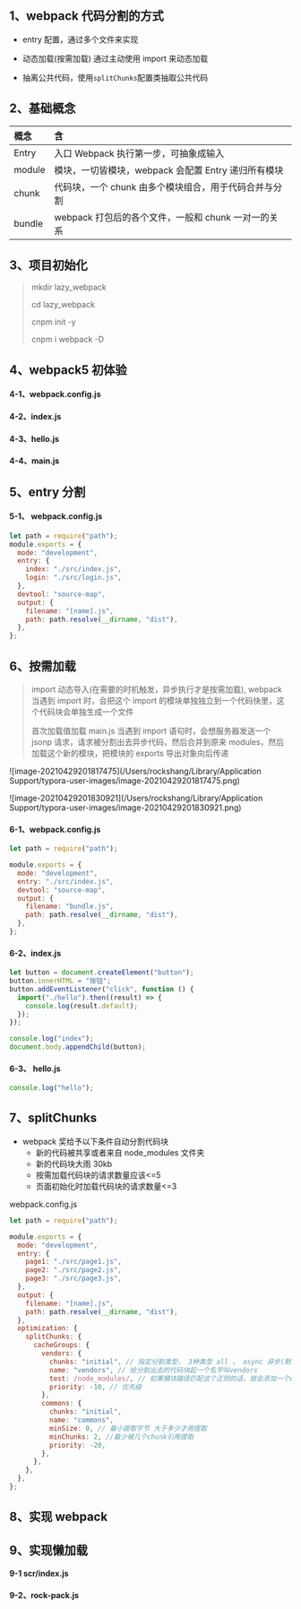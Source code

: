 ## 1、webpack 代码分割的方式

- entry 配置，通过多个文件来实现
- 动态加载(按需加载) 通过主动使用 import 来动态加载

- 抽离公共代码，使用`splitChunks`配置类抽取公共代码

## 2、基础概念

| 概念   | 含                                                    |
| :----- | :---------------------------------------------------- |
| Entry  | 入口 Webpack 执行第一步，可抽象成输入                 |
| module | 模块，一切皆模块，webpack 会配置 Entry 递归所有模块   |
| chunk  | 代码块，一个 chunk 由多个模块组合，用于代码合并与分割 |
| bundle | webpack 打包后的各个文件，一般和 chunk 一对一的关系   |

## 3、项目初始化

> mkdir lazy_webpack
>
> cd lazy_webpack
>
> cnpm init -y
>
> cnpm i webpack -D

## 4、webpack5 初体验

#### 4-1、webpack.config.js

#### 4-2、index.js

#### 4-3、hello.js

#### 4-4、main.js

## 5、entry 分割

#### 5-1、 webpack.config.js

```js
let path = require("path");
module.exports = {
  mode: "development",
  entry: {
    index: "./src/index.js",
    login: "./src/login.js",
  },
  devtool: "source-map",
  output: {
    filename: "[name].js",
    path: path.resolve(__dirname, "dist"),
  },
};
```

## 6、按需加载

> import 动态导入(在需要的时机触发，异步执行才是按需加载), webpack 当遇到 import 时，会把这个 import 的模块单独独立到一个代码快里，这个代码块会单独生成一个文件
>
> 首次加载值加载 main.js 当遇到 import 语句时，会想服务器发送一个 jsonp 请求，请求被分割出去异步代码，然后合并到原来 modules，然后加载这个新的模块，把模块的 exports 导出对象向后传递

![image-20210429201817475](/Users/rockshang/Library/Application Support/typora-user-images/image-20210429201817475.png)

![image-20210429201830921](/Users/rockshang/Library/Application Support/typora-user-images/image-20210429201830921.png)

#### 6-1、webpack.config.js

```js
let path = require("path");

module.exports = {
  mode: "development",
  entry: "./src/index.js",
  devtool: "source-map",
  output: {
    filename: "bundle.js",
    path: path.resolve(__dirname, "dist"),
  },
};
```

#### 6-2、index.js

```js
let button = document.createElement("button");
button.innerHTML = "按钮";
button.addEventListener("click", function () {
  import("./hello").then((result) => {
    console.log(result.default);
  });
});

console.log("index");
document.body.appendChild(button);
```

#### 6-3、 hello.js

```js
console.log("hello");
```

## 7、splitChunks

- webpack 奖给予以下条件自动分割代码块
  - 新的代码被共享或者来自 node_modules 文件夹
  - 新的代码块大雨 30kb
  - 按需加载代码块的请求数量应该<=5
  - 页面初始化时加载代码块的请求数量<=3

webpack.config.js

```js
let path = require("path");

module.exports = {
  mode: "development",
  entry: {
    page1: "./src/page1.js",
    page2: "./src/page2.js",
    page3: "./src/page3.js",
  },
  output: {
    filename: "[name].js",
    path: path.resolve(__dirname, "dist"),
  },
  optimization: {
    splitChunks: {
      cacheGroups: {
        vendors: {
          chunks: "initial", // 指定分割类型， 3种类型 all 、 async 异步(默认)、initial 同步
          name: "vendors", // 给分割出去的代码块起一个名字叫vendors
          test: /node_modules/, // 如果模块路径匹配这个正则的话，就会添加一个vendors代码块
          priority: -10, // 优先级
        },
        commons: {
          chunks: "initial",
          name: "commons",
          minSize: 0, // 最小提取字节 大于多少才用提取
          minChunks: 2, //最少被几个chunk引用提取
          priority: -20,
        },
      },
    },
  },
};
```

## 8、实现 webpack

## 9、实现懒加载

#### 9-1 scr/index.js

#### 9-2、rock-pack.js
